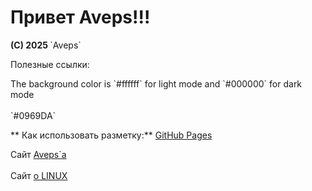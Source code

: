 <link rel="stylesheet" type="text/css" href="css/aveps.css">

<h1>Привет Aveps!!!</h1>
<strong>(C) 2025 </strong>`Aveps`
<p>Полезные ссылки:</p>
The background color is `#ffffff` for light mode and `#000000` for dark mode
<br><br>
`#0969DA`

** Как использовать разметку:**
[GitHub Pages](https://docs.github.com/ru/get-started/writing-on-github/getting-started-with-writing-and-formatting-on-github/basic-writing-and-formatting-syntax)

Сайт <a class="tooltiplink" href="https://aveps.github.io/Aveps_book/aveps.html" data-title="Aveps сайт">Aveps`a</a>
<br><br>
Сайт <a class="tooltiplink" href="https://stm66.github.io/" data-title="Михаил stm66">о LINUX</a>
